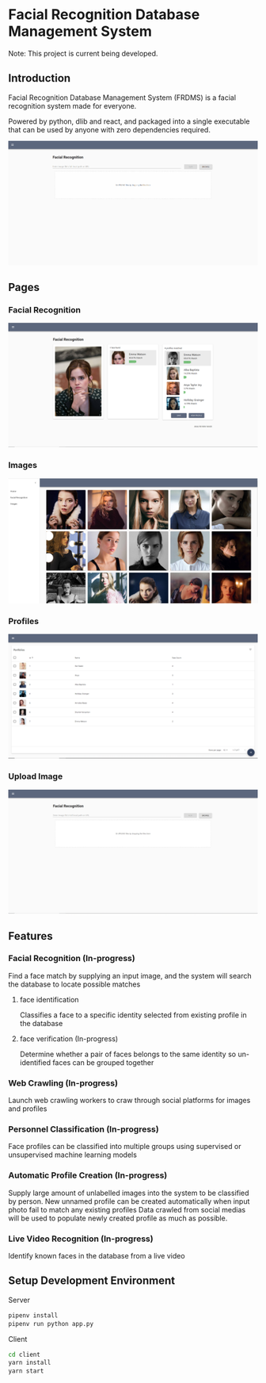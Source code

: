 # Facial Recognition Database Management System

Note: This project is current being developed.

## Introduction

Facial Recognition Database Management System (FRDMS) is a facial recognition system made for everyone.

Powered by python, dlib and react, and packaged into a single executable that can be used by anyone with zero dependencies required.

![Demo](./docs/demo.gif)

## Pages

### Facial Recognition

![Facial Recognition](./docs/rec.png)

### Images

![Images](./docs/images.png)

### Profiles

![Profiles](./docs/profiles.png)

### Upload Image

![Upload Images](./docs/upload.png)

## Features

### Facial Recognition (In-progress)

Find a face match by supplying an input image, and the system will search the database to locate possible matches

1. face identification

    Classifies a face to a specific identity selected from existing profile in the database

2. face verification (In-progress)

    Determine whether a pair of faces belongs to the same identity
    so un-identified faces can be grouped together

### Web Crawling (In-progress)

Launch web crawling workers to craw through social platforms for images and profiles

### Personnel Classification (In-progress)

Face profiles can be classified into multiple groups using supervised or unsupervised machine learning models

### Automatic Profile Creation (In-progress)

Supply large amount of unlabelled images into the system to be classified by person.
New unnamed profile can be created automatically when input photo fail to match any existing profiles
Data crawled from social medias will be used to populate newly created profile as much as possible.

### Live Video Recognition (In-progress)

Identify known faces in the database from a live video

## Setup Development Environment

Server

```sh
pipenv install
pipenv run python app.py
```

Client

```sh
cd client
yarn install
yarn start
```
